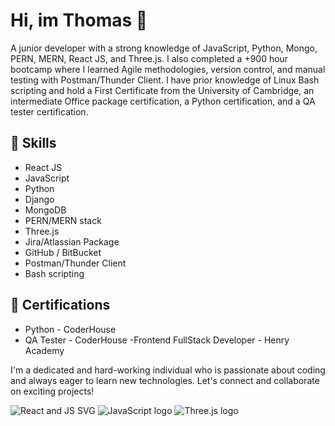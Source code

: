 # Hi, im Thomas 👋

A junior developer with a strong knowledge of JavaScript, Python, Mongo, PERN, MERN, React JS, and Three.js. I also completed a +900 hour bootcamp where I learned Agile methodologies, version control, and manual testing with Postman/Thunder Client. I have prior knowledge of Linux Bash scripting and hold a First Certificate from the University of Cambridge, an intermediate Office package certification, a Python certification, and a QA tester certification.

## 🔧 Skills
- React JS
- JavaScript
- Python
- Django
- MongoDB
- PERN/MERN stack
- Three.js
- Jira/Atlassian Package
- GitHub / BitBucket
- Postman/Thunder Client
- Bash scripting

## 📜 Certifications
- Python - CoderHouse
- QA Tester - CoderHouse
-Frontend FullStack Developer - Henry Academy

I'm a dedicated and hard-working individual who is passionate about coding and always eager to learn new technologies. Let's connect and collaborate on exciting projects!

![React and JS SVG](https://cdn.svgporn.com/logos/react.svg)
![JavaScript logo](https://cdn.svgporn.com/logos/javascript.svg)
![Three.js logo](https://cdn.svgporn.com/logos/threejs.svg)

